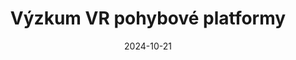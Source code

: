 ---
template: participate-link
date: 2024-10-21
title: Výzkum VR pohybové platformy
featuredImage: /assets/flyers/movement-platform.jpg
pdf: "movement-platform"
---